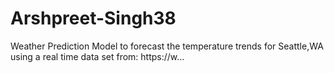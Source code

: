 # Arshpreet-Singh38
Weather Prediction Model to forecast the temperature trends for Seattle,WA using a real time data set from: https://w…
